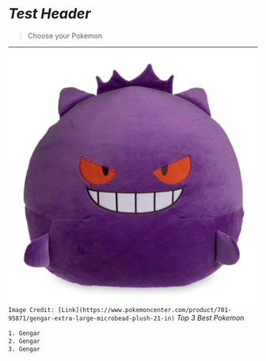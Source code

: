 # ***Test Header*** 
> Choose your Pokemon
---
![Image](https://github.com/Rahut3/cse15l-lab-reports/blob/main/gengar-plush.png?raw=true)
`Image Credit: [Link](https://www.pokemoncenter.com/product/701-95871/gengar-extra-large-microbead-plush-21-in)`
*Top 3 Best Pokemon*
```
1. Gengar
2. Gengar
3. Gengar
```
